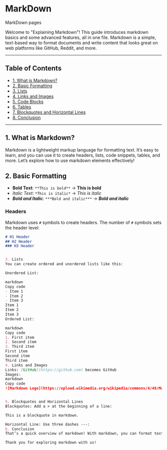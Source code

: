 # MarkDown
MarkDown pages

Welcome to "Explaining Markdown"! This guide introduces markdown basics and some advanced features, all in one file. Markdown is a simple, text-based way to format documents and write content that looks great on web platforms like GitHub, Reddit, and more.

---

## Table of Contents
- [1. What is Markdown?](#what-is-markdown)
- [2. Basic Formatting](#basic-formatting)
- [3. Lists](#lists)
- [4. Links and Images](#links-and-images)
- [5. Code Blocks](#code-blocks)
- [6. Tables](#tables)
- [7. Blockquotes and Horizontal Lines](#blockquotes-and-horizontal-lines)
- [8. Conclusion](#conclusion)

---

## 1. What is Markdown?
Markdown is a lightweight markup language for formatting text. It’s easy to learn, and you can use it to create headers, lists, code snippets, tables, and more. Let’s explore how to use markdown elements effectively!

## 2. Basic Formatting
- **Bold Text**: `**This is bold**` → **This is bold**
- *Italic Text*: `*This is italic*` → *This is italic*
- **_Bold and Italic_**: `***Bold and italic***` → ***Bold and italic***

### Headers
Markdown uses `#` symbols to create headers. The number of `#` symbols sets the header level:
```markdown
# H1 Header
## H2 Header
### H3 Header


3. Lists
You can create ordered and unordered lists like this:

Unordered List:

markdown
Copy code
- Item 1
- Item 2
- Item 3
Item 1
Item 2
Item 3
Ordered List:

markdown
Copy code
1. First item
2. Second item
3. Third item
First item
Second item
Third item
4. Links and Images
Links: [GitHub](https://github.com) becomes GitHub
Images:
markdown
Copy code
![Markdown Logo](https://upload.wikimedia.org/wikipedia/commons/4/48/Markdown-mark.svg)


5. Blockquotes and Horizontal Lines
Blockquotes: Add a > at the beginning of a line:

This is a blockquote in markdown.

Horizontal Line: Use three dashes ---:
6. Conclusion
That’s a quick overview of markdown! With markdown, you can format text quickly and easily. Explore more about markdown to improve your documentation skills!

Thank you for exploring markdown with us!





